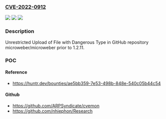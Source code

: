 ### [CVE-2022-0912](https://cve.mitre.org/cgi-bin/cvename.cgi?name=CVE-2022-0912)
![](https://img.shields.io/static/v1?label=Product&message=microweber%2Fmicroweber&color=blue)
![](https://img.shields.io/static/v1?label=Version&message=n%2Fa&color=blue)
![](https://img.shields.io/static/v1?label=Vulnerability&message=CWE-434%20Unrestricted%20Upload%20of%20File%20with%20Dangerous%20Type&color=brighgreen)

### Description

Unrestricted Upload of File with Dangerous Type in GitHub repository microweber/microweber prior to 1.2.11.

### POC

#### Reference
- https://huntr.dev/bounties/ae5bb359-7e53-498b-848e-540c05b44c54

#### Github
- https://github.com/ARPSyndicate/cvemon
- https://github.com/nhiephon/Research

